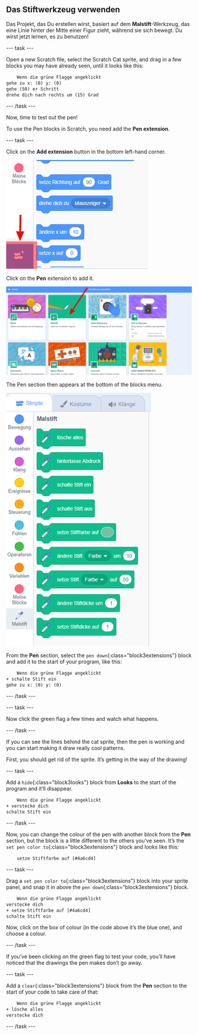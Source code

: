 ## Das Stiftwerkzeug verwenden

Das Projekt, das Du erstellen wirst, basiert auf dem **Malstift**-Werkzeug, das eine Linie hinter der Mitte einer Figur zieht, während sie sich bewegt. Du wirst jetzt lernen, es zu benutzen!

\--- task \---

Open a new Scratch file, select the Scratch Cat sprite, and drag in a few blocks you may have already seen, until it looks like this:

```blocks3
    Wenn die grüne Flagge angeklickt
gehe zu x: (0) y: (0)
gehe (50) er Schritt
drehe dich nach rechts um (15) Grad
```

\--- /task \---

Now, time to test out the pen!

To use the Pen blocks in Scratch, you need add the **Pen extension**.

\--- task \---

Click on the **Add extension** button in the bottom left-hand corner.

![add extension button highlighted](images/add-extension-annotated.png)

Click on the **Pen** extension to add it.

![pen extension highlighted](images/click-pen-annotated.png)

The Pen section then appears at the bottom of the blocks menu.

![pen extension blocks](images/pen-extension-blocks.png)

From the **Pen** section, select the `pen down`{:class="block3extensions"} block and add it to the start of your program, like this:

```blocks3
    Wenn die grüne Flagge angeklickt
+ schalte Stift ein
gehe zu x: (0) y: (0)
```

\--- /task \---

\--- task \---

Now click the green flag a few times and watch what happens.

\--- /task \---

If you can see the lines behind the cat sprite, then the pen is working and you can start making it draw really cool patterns.

First, you should get rid of the sprite. It’s getting in the way of the drawing!

\--- task \---

Add a `hide`{:class="block3looks"} block from **Looks** to the start of the program and it’ll disappear.

```blocks3
    Wenn die grüne Flagge angeklickt
+ verstecke dich
schalte Stift ein
```

\--- /task \---

Now, you can change the colour of the pen with another block from the **Pen** section, but the block is a little different to the others you’ve seen. It’s the `set pen color to`{:class="block3extensions"} block and looks like this:

```blocks3
    setze Stiftfarbe auf [#4a6cd4]
```

\--- task \---

Drag a `set pen color to`{:class="block3extensions"} block into your sprite panel, and snap it in above the `pen down`{:class="block3extensions"} block.

```blocks3
    Wenn die grüne Flagge angeklickt
verstecke dich
+ setze Stiftfarbe auf [#4a6cd4]
schalte Stift ein
```

Now, click on the box of colour (in the code above it’s the blue one), and choose a colour.

\--- /task \---

If you’ve been clicking on the green flag to test your code, you’ll have noticed that the drawings the pen makes don’t go away.

\--- task \---

Add a `clear`{:class="block3extensions"} block from the **Pen** section to the start of your code to take care of that:

```blocks3
    Wenn die grüne Flagge angeklickt
+ lösche alles
verstecke dich
```

\--- /task \---